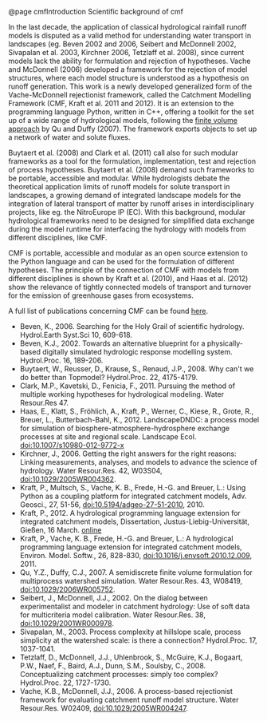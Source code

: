 @page cmfIntroduction Scientific background of cmf

In the last decade, the application of classical hydrological rainfall
runoff models is disputed as a valid method for understanding water
transport in landscapes (eg. Beven 2002 and 2006, Seibert and
McDonnell 2002, Sivapalan et al. 2003, Kirchner 2006, Tetzlaff et al.
2008), since current models lack the ability for formulation and
rejection of hypotheses. Vache and McDonnell (2006) developed a
framework for the rejection of model structures, where each model
structure is understood as a hypothesis on runoff generation. This work
is a newly developed generalized form of the Vache-McDonnell
rejectionist framework, called the Catchment Modelling Framework (CMF,
Kraft et al. 2011 and 2012). It is an extension to the programming
language Python, written in C++, offering a toolkit for the set up of a
wide range of hydrological models, following the [finite volume
approach](FiniteVolumeMethod) by Qu and Duffy (2007). The framework
exports objects to set up a network of water
and solute fluxes.

Buytaert et al. (2008) and Clark et al. (2011) call also for such
modular frameworks as a tool for the formulation, implementation, test
and rejection of process hypotheses. Buytaert et al. (2008) demand such
frameworks to be portable, accessible and modular. While hydrologists
debate the theoretical application limits of runoff models for solute
transport in landscapes, a growing demand of integrated landscape models
for the integration of lateral transport of matter by runoff arises in
interdisciplinary projects, like eg. the NitroEurope IP (EC). With
this background, modular hydrological frameworks need to be designed for
simplified data exchange during the model runtime for interfacing the
hydrology with models from different disciplines, like CMF.

CMF is portable, accessible and modular as an open source extension to
the Python language and can be used for the formulation of different
hypotheses. The principle of the connection of CMF with models from
different disciplines is shown by Kraft et al. (2010), and Haas et al.
(2012) show the relevance of tightly connected models of transport and
turnover for the emission of greenhouse gases from ecosystems.

A full list of publications concerning CMF can be found
[here](PublicationList).

- Beven, K., 2006. Searching for the Holy Grail of scientific
  hydrology. Hydrol.Earth Syst.Sci 10, 609-618.
- Beven, K.J., 2002.
  Towards an alternative blueprint for a physically-based digitally
  simulated hydrologic response modelling system. Hydrol.Proc. 16,
  189-206. 
- Buytaert, W., Reusser, D., Krause, S., Renaud, J.P., 2008.
  Why can't we do better than Topmodel? Hydrol.Proc. 22, 4175-4179. 
- Clark, M.P., Kavetski, D., Fenicia, F., 2011. Pursuing the method of
  multiple working hypotheses for hydrological modeling. Water Resour.Res
  47.
- Haas, E., Klatt, S., Fröhlich, A., Kraft, P., Werner, C., Kiese,
  R., Grote, R., Breuer, L., Butterbach-Bahl, K., 2012. LandscapeDNDC: a
  process model for simulation of biosphere-atmosphere-hydrosphere
  exchange processes at site and regional scale. Landscape Ecol. [doi:10.1007/s10980-012-9772-x](https://doi.org/10.1007/s10980-012-9772-x)
- Kirchner, J., 2006. Getting the right answers for the right reasons: 
  Linking measurements, analyses, and models to advance the science of 
  hydrology. Water Resour.Res. 42, W03S04, [doi:10.1029/2005WR004362](https://doi.org/10.1029/2005WR004362).
- Kraft, P., Multsch, S., Vache, K.
  B., Frede, H.-G. and Breuer, L.: Using Python as a coupling platform for
  integrated catchment models, Adv. Geosci., 27, 51-56, [doi:10.5194/adgeo-27-51-2010](https://doi.org/10.5194/adgeo-27-51-2010), 2010.
- Kraft, P., 2012. A hydrological
  programming language extension for integrated catchment models,
  Dissertation, Justus-Liebig-Universität, Gießen, 16 March. 
  [online](https://geb.uni-giessen.de/geb/volltexte/2012/8759/)
- Kraft, P., Vache, K. B., Frede, H.-G. and Breuer, L.: A hydrological
  programming language extension for integrated catchment models, Environ.
  Model. Softw., 26, 828-830, [doi:10.1016/j.envsoft.2010.12.009](https://doi.org/10.1016/j.envsoft.2010.12.009), 2011.
- Qu, Y.Z., Duffy, C.J., 2007. A semidiscrete finite volume formulation
  for multiprocess watershed simulation. Water Resour.Res. 43, W08419,
  [doi:10.1029/2006WR005752](https://doi.org/10.1029/2006WR005752).
- Seibert, J., McDonnell, J.J., 2002. On
  the dialog between experimentalist and modeler in catchment hydrology:
  Use of soft data for multicriteria model calibration. Water Resour.Res.
  38, [doi:10.1029/2001WR000978](https://doi.org/10.1029/2001WR000978).
- Sivapalan, M., 2003. Process complexity
  at hillslope scale, process simplicity at the watershed scale: is there
  a connection? Hydrol.Proc. 17, 1037-1041.
- Tetzlaff, D., McDonnell,
  J.J., Uhlenbrook, S., McGuire, K.J., Bogaart, P.W., Naef, F., Baird,
  A.J., Dunn, S.M., Soulsby, C., 2008. Conceptualizing catchment
  processes: simply too complex? Hydrol.Proc. 22, 1727-1730.
- Vache,  K.B., McDonnell, J.J., 2006. A process-based rejectionist framework
  for evaluating catchment runoff model structure. Water Resour.Res.
  W02409, [doi:10.1029/2005WR004247](https://doi.org/10.1029/2005WR004247).
